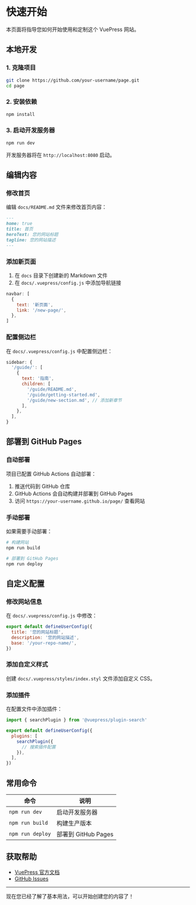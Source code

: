 # 快速开始

本页面将指导您如何开始使用和定制这个 VuePress 网站。

## 本地开发

### 1. 克隆项目

```bash
git clone https://github.com/your-username/page.git
cd page
```

### 2. 安装依赖

```bash
npm install
```

### 3. 启动开发服务器

```bash
npm run dev
```

开发服务器将在 `http://localhost:8080` 启动。

## 编辑内容

### 修改首页

编辑 `docs/README.md` 文件来修改首页内容：

```markdown
---
home: true
title: 首页
heroText: 您的网站标题
tagline: 您的网站描述
---
```

### 添加新页面

1. 在 `docs` 目录下创建新的 Markdown 文件
2. 在 `docs/.vuepress/config.js` 中添加导航链接

```javascript
navbar: [
  {
    text: '新页面',
    link: '/new-page/',
  },
]
```

### 配置侧边栏

在 `docs/.vuepress/config.js` 中配置侧边栏：

```javascript
sidebar: {
  '/guide/': [
    {
      text: '指南',
      children: [
        '/guide/README.md',
        '/guide/getting-started.md',
        '/guide/new-section.md', // 添加新章节
      ],
    },
  ],
}
```

## 部署到 GitHub Pages

### 自动部署

项目已配置 GitHub Actions 自动部署：

1. 推送代码到 GitHub 仓库
2. GitHub Actions 会自动构建并部署到 GitHub Pages
3. 访问 `https://your-username.github.io/page/` 查看网站

### 手动部署

如果需要手动部署：

```bash
# 构建网站
npm run build

# 部署到 GitHub Pages
npm run deploy
```

## 自定义配置

### 修改网站信息

在 `docs/.vuepress/config.js` 中修改：

```javascript
export default defineUserConfig({
  title: '您的网站标题',
  description: '您的网站描述',
  base: '/your-repo-name/',
})
```

### 添加自定义样式

创建 `docs/.vuepress/styles/index.styl` 文件添加自定义 CSS。

### 添加插件

在配置文件中添加插件：

```javascript
import { searchPlugin } from '@vuepress/plugin-search'

export default defineUserConfig({
  plugins: [
    searchPlugin({
      // 搜索插件配置
    }),
  ],
})
```

## 常用命令

| 命令 | 说明 |
|------|------|
| `npm run dev` | 启动开发服务器 |
| `npm run build` | 构建生产版本 |
| `npm run deploy` | 部署到 GitHub Pages |

## 获取帮助

- [VuePress 官方文档](https://vuepress.vuejs.org/)
- [GitHub Issues](https://github.com/your-username/page/issues)

---

现在您已经了解了基本用法，可以开始创建您的内容了！
